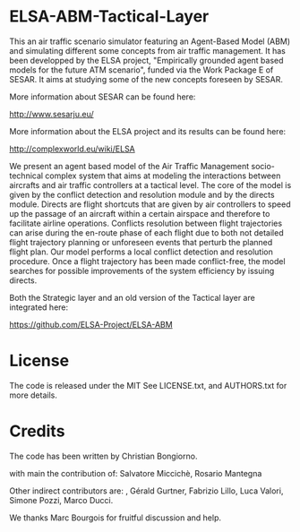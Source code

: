 # ELSA-ABM-Tactical-Layer
This an air traffic scenario simulator featuring an Agent-Based Model (ABM) and simulating different some concepts from air traffic management. It has been developped by the ELSA project, "Empirically grounded agent based models for the future ATM scenario", funded via the Work Package E of SESAR. It aims at studying some of the new concepts foreseen by SESAR.

More information about SESAR can be found here:

http://www.sesarju.eu/

More information about the ELSA project and its results can be found here:

http://complexworld.eu/wiki/ELSA

We present an agent based model of the Air Traffic Management socio-technical complex system that aims at modeling the interactions between aircrafts and air traffic controllers at a tactical level. The core of the model is given by the conflict detection and resolution module and by the directs module. Directs are flight shortcuts that are given by air controllers to speed up the passage of an aircraft within a certain airspace and therefore to facilitate airline operations. Conflicts resolution between flight trajectories can arise during the en-route phase of each flight due to both not detailed flight trajectory planning or unforeseen events that perturb the planned flight plan. Our model performs a local conflict detection and resolution procedure. Once a flight trajectory has been made conflict-free, the model searches for possible improvements of the system efficiency by issuing directs.

Both the Strategic layer and an old version of the Tactical layer are integrated here:

https://github.com/ELSA-Project/ELSA-ABM


# License

The code is released under the MIT See LICENSE.txt, and AUTHORS.txt for more details.

# Credits

The code has been written by Christian Bongiorno.

with main the contribution of: Salvatore Miccichè, Rosario Mantegna

Other indirect contributors are: , Gérald Gurtner, Fabrizio Lillo, Luca Valori, Simone Pozzi, Marco Ducci.

We thanks Marc Bourgois for fruitful discussion and help.

